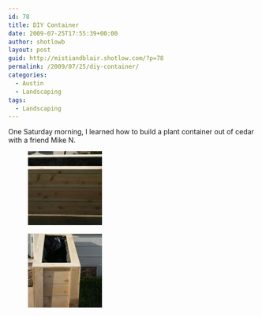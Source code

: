 ```yaml
---
id: 78
title: DIY Container
date: 2009-07-25T17:55:39+00:00
author: shotlowb
layout: post
guid: http://mistiandblair.shotlow.com/?p=78
permalink: /2009/07/25/diy-container/
categories:
  - Austin
  - Landscaping
tags:
  - Landscaping
---
```

One Saturday morning, I learned how to build a plant container out of cedar with a friend Mike N.

<div id='gallery-5' class='gallery galleryid-78 gallery-columns-3 gallery-size-thumbnail'>
  <figure class='gallery-item'> 
  
  <div class='gallery-icon landscape'>
    <a href='/vendor/uploads/2010/02/P7250022-e1282605989560.jpg'><img width="150" height="150" src="/vendor/uploads/2010/02/P7250022-e1282605989560-150x150.jpg" class="attachment-thumbnail size-thumbnail" alt="Cedar Container - side view" /></a>
  </div></figure><figure class='gallery-item'> 
  
  <div class='gallery-icon portrait'>
    <a href='/vendor/uploads/2010/02/P7250024-e1282606017934.jpg'><img width="150" height="150" src="/vendor/uploads/2010/02/P7250024-e1282606017934-150x150.jpg" class="attachment-thumbnail size-thumbnail" alt="Cedar Container - front view" /></a>
  </div></figure>
</div>